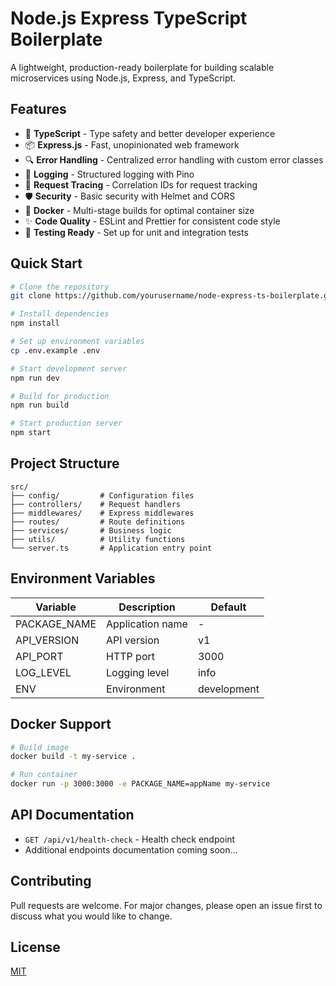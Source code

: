 # Node.js Express TypeScript Boilerplate

A lightweight, production-ready boilerplate for building scalable microservices using Node.js, Express, and TypeScript.

## Features

- 🚀 **TypeScript** - Type safety and better developer experience
- 📦 **Express.js** - Fast, unopinionated web framework
- 🔍 **Error Handling** - Centralized error handling with custom error classes
- 📝 **Logging** - Structured logging with Pino
- 🔄 **Request Tracing** - Correlation IDs for request tracking
- 🛡️ **Security** - Basic security with Helmet and CORS
- 🐳 **Docker** - Multi-stage builds for optimal container size
- ✨ **Code Quality** - ESLint and Prettier for consistent code style
- 🧪 **Testing Ready** - Set up for unit and integration tests

## Quick Start

```bash
# Clone the repository
git clone https://github.com/yourusername/node-express-ts-boilerplate.git

# Install dependencies
npm install

# Set up environment variables
cp .env.example .env

# Start development server
npm run dev

# Build for production
npm run build

# Start production server
npm start
```

## Project Structure

```
src/
├── config/         # Configuration files
├── controllers/    # Request handlers
├── middlewares/    # Express middlewares
├── routes/         # Route definitions
├── services/       # Business logic
├── utils/          # Utility functions
└── server.ts       # Application entry point
```

## Environment Variables

| Variable     | Description      | Default     |
| ------------ | ---------------- | ----------- |
| PACKAGE_NAME | Application name | -           |
| API_VERSION  | API version      | v1          |
| API_PORT     | HTTP port        | 3000        |
| LOG_LEVEL    | Logging level    | info        |
| ENV          | Environment      | development |

## Docker Support

```bash
# Build image
docker build -t my-service .

# Run container
docker run -p 3000:3000 -e PACKAGE_NAME=appName my-service
```

## API Documentation

- `GET /api/v1/health-check` - Health check endpoint
- Additional endpoints documentation coming soon...

## Contributing

Pull requests are welcome. For major changes, please open an issue first to discuss what you would like to change.

## License

[MIT](LICENSE)
